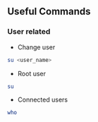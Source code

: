 ## Useful Commands
### User related
- Change user
```bash
su <user_name>
```

- Root user
```bash
su
```

- Connected users
```bash
who
```
